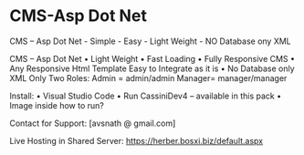 # CMS-Asp Dot Net
CMS – Asp Dot Net - Simple - Easy - Light Weight - NO Database ony XML

CMS – Asp Dot Net
•	Light Weight
•	Fast Loading 
•	Fully Responsive CMS
•	Any Responsive Html Template Easy to Integrate as it is
•	No Database only XML
Only Two Roles:
Admin = admin/admin
Manager= manager/manager

Install:
•	Visual Studio Code
•	Run CassiniDev4 – available in this pack
•	Image inside how to run?

Contact for Support: [avsnath @ gmail.com]

Live Hosting in Shared Server: https://herber.bosxi.biz/default.aspx

